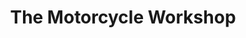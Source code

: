 ---
title: "The Motorcycle Workshop"
url: /haywards-heath/the-motorcycle-workshop/
shop: Motorrad
---